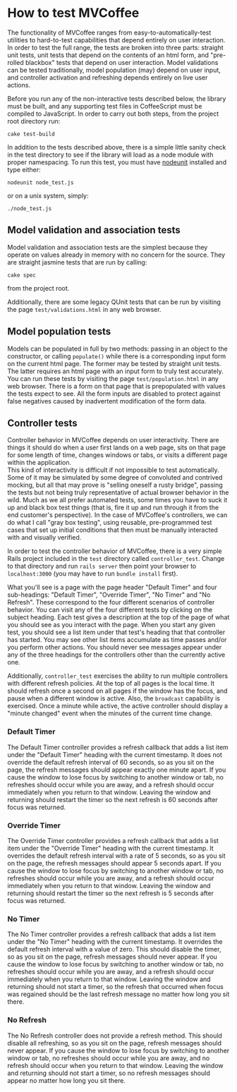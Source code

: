 # How to test MVCoffee

The functionality of MVCoffee ranges from easy-to-automatically-test 
utilities to hard-to-test capabilities that depend entirely on user interaction.
In order to test the full range, the tests are broken into three parts: straight unit
tests, unit tests that depend on the contents of an html form, and "pre-rolled blackbox"
tests that depend on user interaction.  Model validations can be tested traditionally,
model population (may) depend on user input, and controller activation and refreshing
depends entirely on live user actions.

Before you run any of the non-interactive tests described below, the library must be 
built, and any supporting test files in CoffeeScript must be compiled to JavaScript.  In 
order to carry out both steps, from the project root directory run:

    cake test-build

In addition to the tests described above, there is a simple little sanity check in the
test directory to see if the library will load as a node module with proper namespacing.
To run this test, you must have [nodeunit](https://github.com/caolan/nodeunit) installed
and type either:

    nodeunit node_test.js
    
or on a unix system, simply:

    ./node_test.js
    

## Model validation and association tests

Model validation and association tests are the simplest because they operate on values
already in memory with no concern for the source.  They are straight jasmine tests that
are run by calling:

    cake spec
    
from the project root.

Additionally, there are some legacy QUnit tests that can be run by visiting the page `test/validations.html` in any web browser.  

## Model population tests

Models can be populated in full by two methods:  passing in an object to the 
constructor, or calling `populate()` while there is a corresponding input form on the
current html page.  The former may be tested by straight unit tests.  The latter 
requires an html page with an input form to truly test accurately.  You can run these
tests by visiting the page `test/population.html` in any web browser.  There is a form
on that page that is prepopulated with values the tests expect to see.  All the form
inputs are disabled to protect against false negatives caused by inadvertent modification
of the form data.
    
## Controller tests

Controller behavior in MVCoffee depends on user interactivity.  There are things it 
should do when a user first lands on a web page, sits on that page for some length of
time, changes windows or tabs, or visits a different page within the application.  
This kind of interactivity is difficult if not impossible to test automatically.  
Some of it may be simulated by some degree of convoluted and contrived mocking, but all 
that may prove is "selling oneself a rusty bridge", passing the tests but not being truly
representative of actual browser behavior in the wild.  Much as we all prefer automated 
tests, some times you have to suck it up and black box test things (that is, fire it up
and run through it from the end customer's perspective).  In the case of MVCoffee's
controllers, we can do what I call "gray box testing", using reusable, pre-programmed
test cases that set up initial conditions that then must be manually interacted with
and visually verified.

In order to test the controller behavior of MVCoffee, there is a very simple Rails 
project included in the `test` directory called `controller_test`.  Change to that
directory and run `rails server` then point your browser to `localhost:3000` (you may
have to run `bundle install` first).

What you'll see is a page with the page header "Default Timer" and four sub-headings:
"Default Timer", "Override Timer", "No Timer" and "No Refresh".  These correspond to
the four different scenarios of controller behavior.  You can visit any of the four
different tests by clicking on the subject heading.  Each test gives a description
at the top of the page of what you should see as you interact with the page.  When you
start any given test, you should see a list item under that test's heading that that
controller has started.  You may see other list items accumulate as time passes and/or
you perform other actions.  You should never see messages appear under any of the three
headings for the controllers other than the currently active one.

Additionally, `controller_test` exercises the ability to run multiple controllers with
different refresh policies.  At the top of all pages is the local time.  It should
refresh once a second on all pages if the window has the focus, and pause when a 
different window is active.  Also, the `broadcast` capability is exercised.  Once a
minute while active, the active controller should display a "minute changed" event
when the minutes of the current time change.

### Default Timer

The Default Timer controller provides a refresh callback that adds a list item under
the "Default Timer" heading with the current timestamp.  It does not override the 
default refresh interval of 60 seconds, so as you sit on the page, the refresh messages
should appear exactly one minute apart.  If you cause the window to lose focus by 
switching to another window or tab, no refreshes should occur while you are away, and a 
refresh should occur immediately when you return to that window.  Leaving the window and
returning should restart the timer so the next refresh is 60 seconds after focus was
returned.

### Override Timer

The Override Timer controller provides a refresh callback that adds a list item under
the "Override Timer" heading with the current timestamp.  It overrides the 
default refresh interval with a rate of 5 seconds, so as you sit on the page, the 
refresh messages should appear 5 seconds apart.  If you cause the window to lose focus by 
switching to another window or tab, no refreshes should occur while you are away, and a 
refresh should occur immediately when you return to that window.  Leaving the window and
returning should restart the timer so the next refresh is 5 seconds after focus was
returned.

### No Timer

The No Timer controller provides a refresh callback that adds a list item under
the "No Timer" heading with the current timestamp.  It overrides the 
default refresh interval with a value of zero.  This should disable the timer, so as you
sit on the page, refresh messages should never appear.  If you cause the window to lose
focus by switching to another window or tab, no refreshes should occur while you are away, 
and a  refresh should occur immediately when you return to that window.  Leaving the 
window and returning should not start a timer, so the refresh that occurred when focus 
was regained should be the last refresh message no matter how long you sit there.

### No Refresh

The No Refresh controller does not provide a refresh method.  This should disable all
refreshing, so as you sit on the page, refresh messages should never appear.  If you cause
the window to lose focus by switching to another window or tab, no refreshes should occur
while you are away, and no refresh should occur when you return to that window.  Leaving
the window and returning should not start a timer, so no refresh messages should appear
no matter how long you sit there.



